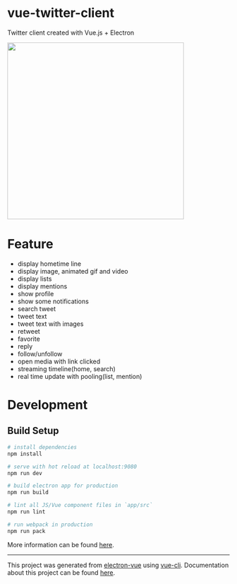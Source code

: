 # vue-twitter-client

Twitter client created with Vue.js + Electron

<img src="https://i.gyazo.com/efa829295518aa44e73e277ce3e7ecf9.png" width="400">

# Feature

- display hometime line
- display image, animated gif and video
- display lists
- display mentions
- show profile
- show some notifications
- search tweet
- tweet text
- tweet text with images
- retweet
- favorite
- reply
- follow/unfollow
- open media with link clicked
- streaming timeline(home, search)
- real time update with pooling(list, mention)

# Development

## Build Setup

``` bash
# install dependencies
npm install

# serve with hot reload at localhost:9080
npm run dev

# build electron app for production
npm run build

# lint all JS/Vue component files in `app/src`
npm run lint

# run webpack in production
npm run pack
```
More information can be found [here](https://simulatedgreg.gitbooks.io/electron-vue/content/docs/npm_scripts.html).

---

This project was generated from [electron-vue](https://github.com/SimulatedGREG/electron-vue) using [vue-cli](https://github.com/vuejs/vue-cli). Documentation about this project can be found [here](https://simulatedgreg.gitbooks.io/electron-vue/content/index.html).
